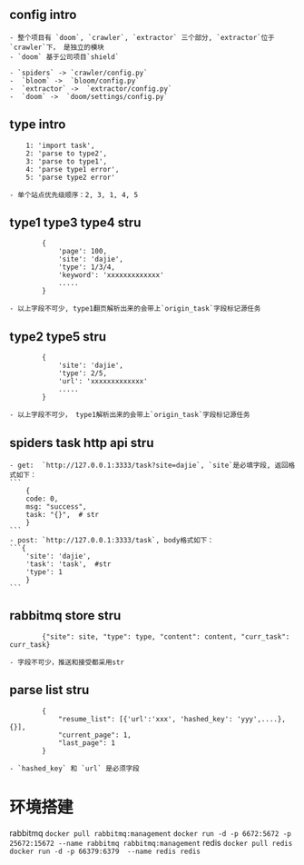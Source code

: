 ## config intro
    - 整个项目有 `doom`, `crawler`, `extractor` 三个部分, `extractor`位于 `crawler`下， 是独立的模块
    - `doom` 基于公司项目`shield`

    - `spiders` -> `crawler/config.py`
    -  `bloom` ->  `bloom/config.py`
    -  `extractor` ->  `extractor/config.py`
    -  `doom` ->  `doom/settings/config.py`


## type intro
```
    1: 'import task',
    2: 'parse to type2',
    3: 'parse to type1',
    4: 'parse type1 error',
    5: 'parse type2 error'
```
    - 单个站点优先级顺序：2, 3, 1, 4, 5 

## type1 type3 type4 stru
```
        {
            'page': 100,
            'site': 'dajie',
            'type': 1/3/4,
            'keyword': 'xxxxxxxxxxxxx'
            .....
        }

```
    - 以上字段不可少, type1翻页解析出来的会带上`origin_task`字段标记源任务

## type2 type5  stru
```
        {
            'site': 'dajie',
            'type': 2/5,
            'url': 'xxxxxxxxxxxxx'
            .....
        }

```
    - 以上字段不可少， type1解析出来的会带上`origin_task`字段标记源任务

## spiders task http api stru
    - get:  `http://127.0.0.1:3333/task?site=dajie`, `site`是必填字段, 返回格式如下：
    ```
        {
        code: 0,
        msg: "success",
        task: "{}",  # str
        }
    ```
    - post: `http://127.0.0.1:3333/task`, body格式如下：
    ```{
        'site': 'dajie', 
        'task': 'task',  #str
        'type': 1
        }
    ```


## rabbitmq store stru
```
        {"site": site, "type": type, "content": content, "curr_task": curr_task}

```
    - 字段不可少，推送和接受都采用str

## parse list stru
```
        {
            "resume_list": [{'url':'xxx', 'hashed_key': 'yyy',....}, {}],
            "current_page": 1,
            "last_page": 1
        }
```
    - `hashed_key` 和 `url` 是必须字段


#  环境搭建
rabbitmq  `docker pull rabbitmq:management` `docker run -d -p 6672:5672 -p 25672:15672 --name rabbitmq rabbitmq:management`
redis     `docker pull redis` `docker run -d -p 66379:6379  --name redis redis`

